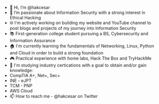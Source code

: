 - 👋 Hi, I’m @hakcesar
- 👀 I’m passionate about Information Security with a strong interest in Ethical Hacking
- 🌐 I'm actively working on building my website and YouTube channel to post blogs and projects of my journey into Information Security
- 📚 First-generation college student pursuing a BS, Cybersecurity and Information Assurance
- 🏠 I'm currently learning the fundamentals of Networking, Linux, Python and Cloud in order to build a strong foundation
- 🎮 Practical experience with home labs, Hack The Box and TryHackMe
- 📜 I'm studying industry certications with a goal to obtain and/or gain knowledge:
- CompTIA A+, Net+, Sec+
- INE - eJPT
- TCM - PNP
- AWS Cloud
- 📫 How to reach me - @hakcesar on Twitter
<!---
cesarblad/cesarblad is a ✨ special ✨ repository because its `README.md` (this file) appears on your GitHub profile.
You can click the Preview link to take a look at your changes.
--->
